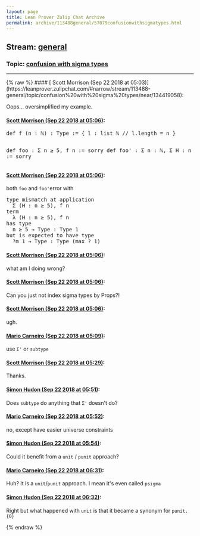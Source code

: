 ```yaml
---
layout: page
title: Lean Prover Zulip Chat Archive 
permalink: archive/113488general/57079confusionwithsigmatypes.html
---
```


## Stream: [general](https://leanprover-community.github.io/archive/113488general/index.html)
### Topic: [confusion with sigma types](https://leanprover-community.github.io/archive/113488general/57079confusionwithsigmatypes.html)

---

<base href="https://leanprover.zulipchat.com">
{% raw %}
#### [ Scott Morrison (Sep 22 2018 at 05:03)](https://leanprover.zulipchat.com/#narrow/stream/113488-general/topic/confusion%20with%20sigma%20types/near/134419058):
<p>Oops... oversimplified my example.</p>

#### [ Scott Morrison (Sep 22 2018 at 05:06)](https://leanprover.zulipchat.com/#narrow/stream/113488-general/topic/confusion%20with%20sigma%20types/near/134419121):
<div class="codehilite"><pre><span></span>def f (n : ℕ) : Type := { l : list ℕ // l.length = n }

def foo : Σ n ≥ 5, f n := sorry
def foo&#39; : Σ n : ℕ, Σ H : n ≥ 5, f n := sorry
</pre></div>

#### [ Scott Morrison (Sep 22 2018 at 05:06)](https://leanprover.zulipchat.com/#narrow/stream/113488-general/topic/confusion%20with%20sigma%20types/near/134419163):
<p>both <code>foo</code> and <code>foo'</code>error with </p>
<div class="codehilite"><pre><span></span>type mismatch at application
  Σ (H : n ≥ 5), f n
term
  λ (H : n ≥ 5), f n
has type
  n ≥ 5 → Type : Type 1
but is expected to have type
  ?m_1 → Type : Type (max ? 1)
</pre></div>

#### [ Scott Morrison (Sep 22 2018 at 05:06)](https://leanprover.zulipchat.com/#narrow/stream/113488-general/topic/confusion%20with%20sigma%20types/near/134419164):
<p>what am I doing wrong?</p>

#### [ Scott Morrison (Sep 22 2018 at 05:06)](https://leanprover.zulipchat.com/#narrow/stream/113488-general/topic/confusion%20with%20sigma%20types/near/134419170):
<p>Can you just not index sigma types by Props?!</p>

#### [ Scott Morrison (Sep 22 2018 at 05:06)](https://leanprover.zulipchat.com/#narrow/stream/113488-general/topic/confusion%20with%20sigma%20types/near/134419171):
<p>ugh.</p>

#### [ Mario Carneiro (Sep 22 2018 at 05:09)](https://leanprover.zulipchat.com/#narrow/stream/113488-general/topic/confusion%20with%20sigma%20types/near/134419236):
<p>use <code>Σ'</code> or <code>subtype</code></p>

#### [ Scott Morrison (Sep 22 2018 at 05:29)](https://leanprover.zulipchat.com/#narrow/stream/113488-general/topic/confusion%20with%20sigma%20types/near/134419775):
<p>Thanks.</p>

#### [ Simon Hudon (Sep 22 2018 at 05:51)](https://leanprover.zulipchat.com/#narrow/stream/113488-general/topic/confusion%20with%20sigma%20types/near/134420363):
<p>Does <code>subtype</code> do anything that <code>Σ'</code> doesn't do?</p>

#### [ Mario Carneiro (Sep 22 2018 at 05:52)](https://leanprover.zulipchat.com/#narrow/stream/113488-general/topic/confusion%20with%20sigma%20types/near/134420404):
<p>no, except have easier universe constraints</p>

#### [ Simon Hudon (Sep 22 2018 at 05:54)](https://leanprover.zulipchat.com/#narrow/stream/113488-general/topic/confusion%20with%20sigma%20types/near/134420439):
<p>Could it benefit from a <code>unit</code> / <code>punit</code> approach?</p>

#### [ Mario Carneiro (Sep 22 2018 at 06:31)](https://leanprover.zulipchat.com/#narrow/stream/113488-general/topic/confusion%20with%20sigma%20types/near/134421471):
<p>Huh? It is a <code>unit</code>/<code>punit</code> approach. I mean it's even called <code>psigma</code></p>

#### [ Simon Hudon (Sep 22 2018 at 06:32)](https://leanprover.zulipchat.com/#narrow/stream/113488-general/topic/confusion%20with%20sigma%20types/near/134421513):
<p>Right but what happened with <code>unit</code> is that it became a synonym for <code>punit.{0}</code></p>


{% endraw %}
